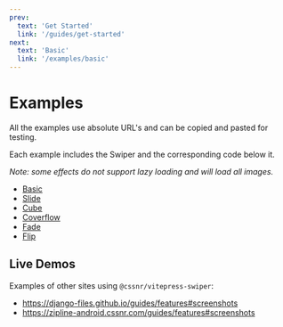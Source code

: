 ```yaml
---
prev:
  text: 'Get Started'
  link: '/guides/get-started'
next:
  text: 'Basic'
  link: '/examples/basic'
---
```


# Examples

<!--@include: ./parts/links.md{,6}-->

All the examples use absolute URL's and can be copied and pasted for testing.

Each example includes the Swiper and the corresponding code below it.

_Note: some effects do not support lazy loading and will load all images._

- [Basic](basic.md)
- [Slide](slide.md)
- [Cube](cube.md)
- [Coverflow](coverflow.md)
- [Fade](fade.md)
- [Flip](flip.md)

## Live Demos

Examples of other sites using `@cssnr/vitepress-swiper`:

- https://django-files.github.io/guides/features#screenshots
- https://zipline-android.cssnr.com/guides/features#screenshots
